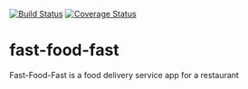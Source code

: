 [![Build Status](https://travis-ci.org/bibangamba/fast-food-fast.svg?branch=master)](https://travis-ci.org/bibangamba/fast-food-fast)
[![Coverage Status](https://coveralls.io/repos/github/bibangamba/fast-food-fast/badge.svg?branch=ft-api-end-points)](https://coveralls.io/github/bibangamba/fast-food-fast?branch=ft-api-end-points)
# fast-food-fast
Fast-Food-Fast is a food delivery service app for a restaurant
